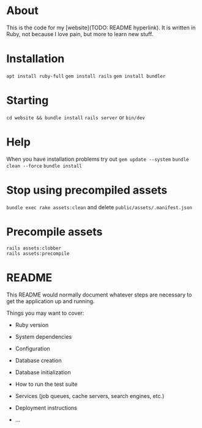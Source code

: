 # About
This is the code for my [website](TODO: README hyperlink).
It is written in Ruby, not because I love pain, but more to learn new stuff.

# Installation
`apt install ruby-full`
`gem install rails`
`gem install bundler`

# Starting
`cd website && bundle install`
`rails server` or `bin/dev`

# Help
When you have installation problems try out
`gem update --system`
`bundle clean --force`
`bundle install`

# Stop using precompiled assets
`bundle exec rake assets:clean`
and delete `public/assets/.manifest.json`

# Precompile assets
```
rails assets:clobber
rails assets:precompile
```

# README

This README would normally document whatever steps are necessary to get the
application up and running.

Things you may want to cover:

* Ruby version

* System dependencies

* Configuration

* Database creation

* Database initialization

* How to run the test suite

* Services (job queues, cache servers, search engines, etc.)

* Deployment instructions

* ...
